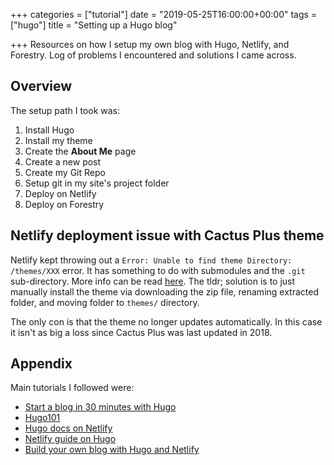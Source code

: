 +++
categories = ["tutorial"]
date = "2019-05-25T16:00:00+00:00"
tags = ["hugo"]
title = "Setting up a Hugo blog"

+++
Resources on how I setup my own blog with Hugo, Netlify, and Forestry. Log of problems I encountered and solutions I came across.

<!--more-->
## Overview
The setup path I took was:
1. Install Hugo
2. Install my theme
3. Create the **About Me** page
4. Create a new post
5. Create my Git Repo
6. Setup git in my site's project folder
7. Deploy on Netlify
8. Deploy on Forestry


## Netlify deployment issue with Cactus Plus theme
Netlify kept throwing out a `Error: Unable to find theme Directory: /themes/XXX` error. It has something to do with submodules and the `.git` sub-directory. More info can be read [here](https://discourse.gohugo.io/t/netlify-site-does-not-deploy/12001/17).
The tldr; solution is to just manually install the theme via downloading the zip file, renaming extracted folder, and moving folder to `themes/` directory. 

The only con is that the theme no longer updates automatically. In this case it isn't as big a loss since Cactus Plus was last updated in 2018.

## Appendix
Main tutorials I followed were:

* [Start a blog in 30 minutes with Hugo](https://opensource.com/article/18/3/start-blog-30-minutes-hugo)
* [Hugo101](https://medium.com/backticks-tildes/hugo101-getting-started-with-hugo-and-deploying-to-netlify-9a813fe23b94)
* [Hugo docs on Netlify](https://gohugo.io/hosting-and-deployment/hosting-on-netlify/)
* [Netlify guide on Hugo](https://www.netlify.com/blog/2016/09/21/a-step-by-step-guide-victor-hugo-on-netlify/#setting-up-your-first-theme)
* [Build your own blog with Hugo and Netlify](https://dev.to/effingkay/build-your-own-blog-with-hugo-and-netlify-oi7)